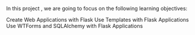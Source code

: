 In this project , we are going to focus on the following learning objectives:

Create Web Applications with Flask
Use Templates with Flask Applications
Use WTForms and SQLAlchemy with Flask Applications
